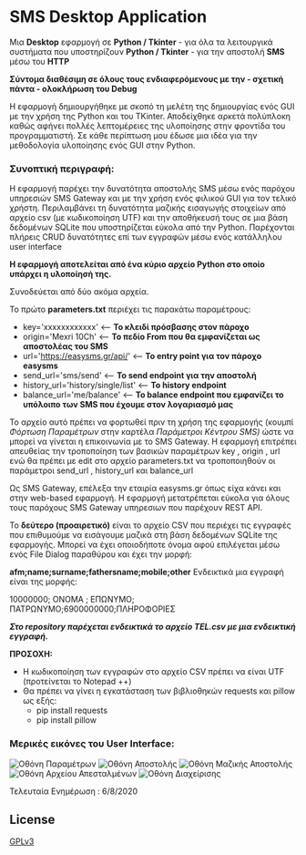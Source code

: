 # SMS Desktop Application

Μια **Desktop** εφαρμογή σε **Python / Tkinter** - για όλα τα λειτουργικά συστήματα που υποστηρίζουν **Python / Tkinter** - για την αποστολή **SMS** μέσω του **HTTP**

**Σύντομα διαθέσιμη σε όλους τους ενδιαφερόμενους με την  - σχετική πάντα - ολοκλήρωση του Debug**  

Η εφαρμογή δημιουργήθηκε με σκοπό τη μελέτη της δημιουργίας ενός GUI με την χρήση της Python και του TKinter. Αποδείχθηκε αρκετά πολύπλοκη καθώς αφήνει πολλές λεπτομέρειες της υλοποίησης στην φροντίδα του προγραμματιστή. Σε κάθε περίπτωση μου έδωσε μια ιδέα για την μεθοδολογία υλοποίησης ενός  GUI στην Python.

### Συνοπτική περιγραφή:  

Η εφαρμογή παρέχει την δυνατότητα αποστολής SMS μέσω ενός παρόχου υπηρεσιών SMS Gateway και με την χρήση ενός φιλικού GUI για τον τελικό χρήστη. Περιλαμβάνει τη δυνατότητα μαζικής εισαγωγής στοιχείων από αρχείο csv (με κωδικοποίηση UTF) και την αποθήκευσή τους σε μια βάση δεδομένων SQLite που υποστηρίζεται εύκολα από την Python. Παρέχονται πλήρεις CRUD δυνατότητες επί των εγγραφών μέσω ενός κατάλληλου user interface

**Η εφαρμογή αποτελείται από ένα κύριο αρχείο Python στο οποίο υπάρχει η υλοποίησή της.** 

Συνοδεύεται από δύο ακόμα αρχεία.

Το πρώτο **parameters.txt** περιέχει τις παρακάτω παραμέτρους: 

- key='xxxxxxxxxxxx'  <-- **Το κλειδί πρόσβασης στον πάροχο**
- origin='Mexri 10Ch'  <-- **Το πεδίο From που θα εμφανίζεται ως αποστολέας του SMS**
- url='https://easysms.gr/api/'  <-- **Το entry point για τον πάροχο easysms**
- send_url='sms/send'    <-- **To send endpoint για την αποστολή**
- history_url='history/single/list'  <-- **To history endpoint** 
- balance_url='me/balance' <-- **To balance endpoint που εμφανίζει το υπόλοιπο των SMS που έχουμε στον λογαριασμό μας**


To αρχείο αυτό πρέπει να φορτωθεί πριν τη χρήση της εφαρμογής (κουμπί *Φόρτωση Παραμέτρων* στην καρτέλα *Παράμετροι Κέντρου SMS)* ώστε να μπορεί να γίνεται η επικοινωνία με το SMS Gateway. 
H εφαρμογή επιτρέπει απευθείας την τροποποίηση των βασικών παραμέτρων key , origin , url ενώ θα πρέπει με edit στο αρχείο parameters.txt να τροποποιηθούν οι παράμετροι  send_url , history_url και balance_url

Ως SMS Gateway, επέλεξα την εταιρία easysms.gr όπως είχα κάνει και στην web-based εφαρμογή. Η εφαρμογή μετατρέπεται εύκολα για όλους τους παρόχους SMS Gateway υπηρεσιων που παρέχουν REST API. 

To **δεύτερο (προαιρετικό)** είναι το αρχείο CSV που περιέχει τις εγγραφές που επιθυμούμε να εισάγουμε μαζικά στη βάση δεδομένων SQLite της εφαρμογής.
Μπορεί να έχει οποιοδήποτε όνομα αφού επιλέγεται μέσω ενός File Dialog παραθύρου και έχει την μορφή: 

**afm;name;surname;fathersname;mobile;other**
Ενδεικτικά μια εγγραφή είναι της μορφής: 

10000000; ΟΝΟΜΑ ; ΕΠΩΝΥΜΟ; ΠΑΤΡΩΝΥΜΟ;6900000000;ΠΛΗΡΟΦΟΡΙΕΣ

***Στο repository παρέχεται ενδεικτικά το αρχείο TEL.csv με μια ενδεικτική εγγραφή.*** 


**ΠΡΟΣΟΧΗ:** 

 - Η κωδικοποίηση των εγγραφών στο αρχείο CSV πρέπει να είναι UTF (προτείνεται το Notepad ++)
 - Θα πρέπει να γίνει η εγκατάσταση των βιβλιοθηκών requests και pillow ως εξής: 
	 - pip install requests
	 - pip install pillow



### Μερικές εικόνες του User Interface:

![Οθόνη Παραμέτρων](http://users.sch.gr/chertour/sms_desktop/Screen1.png)
![Οθόνη Αποστολής](http://users.sch.gr/chertour/sms_desktop/Screen2.png)
![Οθόνη Μαζικής Αποστολής](http://users.sch.gr/chertour/sms_desktop/Screen3.png)
![Οθόνη Αρχείου Απεσταλμένων](http://users.sch.gr/chertour/sms_desktop/Screen4.png)
![Οθόνη Διαχείρισης](http://users.sch.gr/chertour/sms_desktop/Screen5.png)



Τελευταία Ενημέρωση : 6/8/2020 

## License
[GPLv3](https://choosealicense.com/licenses/gpl-3.0/)

